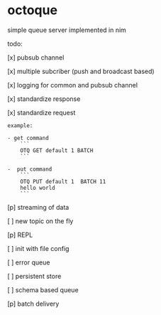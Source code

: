 # octoque
simple queue server implemented in nim

todo:

[x] pubsub channel

[x] multiple subcriber (push and broadcast based)

[x] logging for common and pubsub channel

[x] standardize response

[x] standardize request
    
    example:
    
    - get command
        ```
        OTQ GET default 1 BATCH
        ```
    
    -  put command 
        ```
        OTQ PUT default 1  BATCH 11
        hello world
        ```
    
[p] streaming of data

[ ] new topic on the fly

[p] REPL

[ ] init with file config

[ ] error queue

[ ] persistent store

[ ] schema based queue

[p] batch delivery


